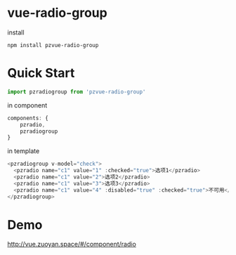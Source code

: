 # vue-radio-group

install

```shell
npm install pzvue-radio-group
```

# Quick Start

```javascript
import pzradiogroup from 'pzvue-radio-group'
```

in component

```javascript
components: {
    pzradio,
    pzradiogroup
}
```

in template

```javascript
<pzradiogroup v-model="check">
  <pzradio name="c1" value="1" :checked="true">选项1</pzradio>
  <pzradio name="c1" value="2">选项2</pzradio>
  <pzradio name="c1" value="3">选项3</pzradio>
  <pzradio name="c1" value="4" :disabled="true" :checked="true">不可用</pzradio>
</pzradiogroup>
```

# Demo

<http://vue.zuoyan.space/#/component/radio>
